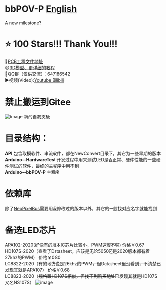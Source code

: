 # bbPOV-P  [English](https://github.com/RealCorebb/bbPOV-P/blob/main/README_EN.md "English")
A new milestone?  
# ⭐ 100 Stars!!! Thank You!!!

🔗[PCB工程文件地址](https://oshwhub.com/Corebb/bbpov-mcu_copy_copy_copy "PCB工程文件地址")  
😄[3D模型、更详细的教程](https://www.afdian.com/@kuruibb "3D模型、更详细的教程")  
🐧QQ群（仅供交流）：647186542  
▶️视频(Video):[Youtube](https://www.youtube.com/watch?v=HpYd48YgSek&t=5s "Youtube")[ Bilibili](https://www.bilibili.com/video/BV1Wy4y1a7t6 " Bilibili")  
# 禁止搬运到Gitee  
![image](https://github.com/RealCorebb/bbPOV-P/blob/main/IMG/logo.jpg?raw=true)
新的自我突破
# 目录结构：
**API** 包含取模软件、串流软件，都在NewConvert目录下，其它为一些早期的版本  
**Arduino--HardwareTest** 开发过程中用来测试LED是否正常、硬件性能的一些硬件测试的软件，最终的主程序中用不到  
**Arduino--bbPOV-P** 主程序  
# 依赖库 
除了[NeoPixelBus](https://github.com/RealCorebb/NeoPixelBus "NeoPixelBus")需要用我修改过的版本以外，其它的一般找对应名字就能找到
# 备选LED芯片
APA102-2020(好像有的版本IC芯片比较小，PWM速度不够)                          价格￥0.67  
HD107S-2020（查看了Datasheet，应该是无论5050还是2020版本都有着27khz的PWM）   价格￥0.80  
LC8822-2020（~~有的地方说是26khz的PWM，但Datasheet里没看到，不清楚~~已发现其就是APA107）           价格￥0.68  
LC8823-2020（~~规格跟HD107S相似，但找不到购买地址~~已发现其就是HD107S又名NS107S）
![image](https://github.com/RealCorebb/bbPOV-V3/blob/main/IMG/LED_Chips.jpg?raw=true)  
